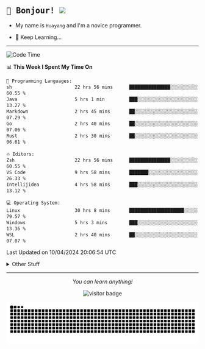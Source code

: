 <h2>
    <samp>🎉 Bonjour!  <img src="https://media.giphy.com/media/mGcNjsfWAjY5AEZNw6/giphy.gif" width="50"></samp>
</h2>

* My name is `Huayang` and I'm a novice programmer.


* 🧐 Keep Learning...

<hr>

<!--START_SECTION:waka-->
![Code Time](http://img.shields.io/badge/Code%20Time-2%2C257%20hrs%2041%20mins-blue)

📊 **This Week I Spent My Time On** 

```text
💬 Programming Languages: 
sh                       22 hrs 56 mins      ███████████████░░░░░░░░░░   60.55 % 
Java                     5 hrs 1 min         ███░░░░░░░░░░░░░░░░░░░░░░   13.27 % 
Markdown                 2 hrs 45 mins       ██░░░░░░░░░░░░░░░░░░░░░░░   07.29 % 
Go                       2 hrs 40 mins       ██░░░░░░░░░░░░░░░░░░░░░░░   07.06 % 
Rust                     2 hrs 30 mins       ██░░░░░░░░░░░░░░░░░░░░░░░   06.61 % 

🔥 Editors: 
Zsh                      22 hrs 56 mins      ███████████████░░░░░░░░░░   60.55 % 
VS Code                  9 hrs 58 mins       ███████░░░░░░░░░░░░░░░░░░   26.33 % 
Intellijidea             4 hrs 58 mins       ███░░░░░░░░░░░░░░░░░░░░░░   13.12 % 

💻 Operating System: 
Linux                    30 hrs 8 mins       ████████████████████░░░░░   79.57 % 
Windows                  5 hrs 3 mins        ███░░░░░░░░░░░░░░░░░░░░░░   13.36 % 
WSL                      2 hrs 40 mins       ██░░░░░░░░░░░░░░░░░░░░░░░   07.07 % 
```


 Last Updated on 10/04/2024 20:06:54 UTC
<!--END_SECTION:waka-->

<details>
    <summary>Other Stuff</summary>

* 🛠️ Skills
<!-- 
<p align="center">
  <a href="https://skillicons.dev">
    <img src="https://skillicons.dev/icons?i=c,python,cpp,go,react,js,ts,rust,java,haskell,ruby,kotlin,scala,kubernetes,docker,grafana,jenkins,nginx,nestjs,nextjs,rabbitmq,postgres,kafka,redis,graphql,mysql,linux,md,git,vim,vscode,visualstudio,stackoverflow" />
  </a>
</p>
-->    
<p align="center">
    <img src="https://api.githubtrends.io/user/svg/XmchxUp/langs?time_range=one_year&include_private=True" />
    <img src="https://api.githubtrends.io/user/svg/XmchxUp/repos?time_range=one_year&include_private=True" />
</p>

* 🏆 Some GitHub statistical reports:

<p align="center">
    <img src="/github-metrics.svg" alt="github metrics" style='visibility:visible' />    
</p>

<p align="center">  
    <img height="180em" src="https://github-readme-stats.vercel.app/api?username=xmchxup&hide_border=true&show_icons=true&include_all_commits=true&bg_color=0,EC6C6C,FFD479,FFFC79,73FA79&theme=graywhite&locale=en" />
    <img height="180em" src="https://github-readme-stats.vercel.app/api/top-langs/?username=xmchxup&hide=css,scss,html&langs_count=8&hide_border=true&layout=compact&bg_color=0,73FA79,73FDFF,D783FF&theme=graywhite&locale=en" />
</p>


<img width="100%" src="https://github-profile-trophy.vercel.app/?username=xmchxup&column=7" />

</details>


<hr>


<p align="center">
    <i>You can learn anything!</i>
    <p align="center">
        <img src="https://visitor-badge.laobi.icu/badge?page_id=xmchxup" alt="visitor badge"/>       
    </p>
</p>

<picture>
  <source media="(prefers-color-scheme: dark)" srcset="https://raw.githubusercontent.com/XmchxUp/XmchxUp/output/github-snake-dark.svg" />
  <source media="(prefers-color-scheme: light)" srcset="https://raw.githubusercontent.com/XmchxUp/XmchxUp/output/github-snake.svg" />
  <img alt="github-snake" src="https://raw.githubusercontent.com/XmchxUp/XmchxUp/output/github-snake.svg" />
</picture>


